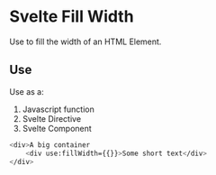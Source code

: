 # Svelte Fill Width

Use to fill the width of an HTML Element.

## Use

Use as a:

1. Javascript function
2. Svelte Directive
3. Svelte Component

```bash
<div>A big container
    <div use:fillWidth={{}}>Some short text</div>
</div>
```
